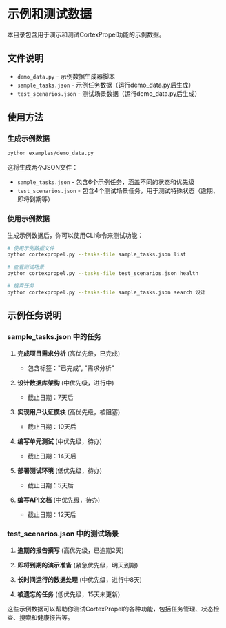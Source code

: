 # 示例和测试数据

本目录包含用于演示和测试CortexPropel功能的示例数据。

## 文件说明

- `demo_data.py` - 示例数据生成器脚本
- `sample_tasks.json` - 示例任务数据（运行demo_data.py后生成）
- `test_scenarios.json` - 测试场景数据（运行demo_data.py后生成）

## 使用方法

### 生成示例数据

```bash
python examples/demo_data.py
```

这将生成两个JSON文件：
- `sample_tasks.json` - 包含6个示例任务，涵盖不同的状态和优先级
- `test_scenarios.json` - 包含4个测试场景任务，用于测试特殊状态（逾期、即将到期等）

### 使用示例数据

生成示例数据后，你可以使用CLI命令来测试功能：

```bash
# 使用示例数据文件
python cortexpropel.py --tasks-file sample_tasks.json list

# 查看测试场景
python cortexpropel.py --tasks-file test_scenarios.json health

# 搜索任务
python cortexpropel.py --tasks-file sample_tasks.json search 设计
```

## 示例任务说明

### sample_tasks.json 中的任务

1. **完成项目需求分析** (高优先级，已完成)
   - 包含标签："已完成", "需求分析"
   
2. **设计数据库架构** (中优先级，进行中)
   - 截止日期：7天后
   
3. **实现用户认证模块** (高优先级，被阻塞)
   - 截止日期：10天后
   
4. **编写单元测试** (中优先级，待办)
   - 截止日期：14天后
   
5. **部署测试环境** (低优先级，待办)
   - 截止日期：5天后
   
6. **编写API文档** (中优先级，待办)
   - 截止日期：12天后

### test_scenarios.json 中的测试场景

1. **逾期的报告撰写** (高优先级，已逾期2天)
   
2. **即将到期的演示准备** (紧急优先级，明天到期)
   
3. **长时间运行的数据处理** (中优先级，进行中8天)
   
4. **被遗忘的任务** (低优先级，15天未更新)

这些示例数据可以帮助你测试CortexPropel的各种功能，包括任务管理、状态检查、搜索和健康报告等。